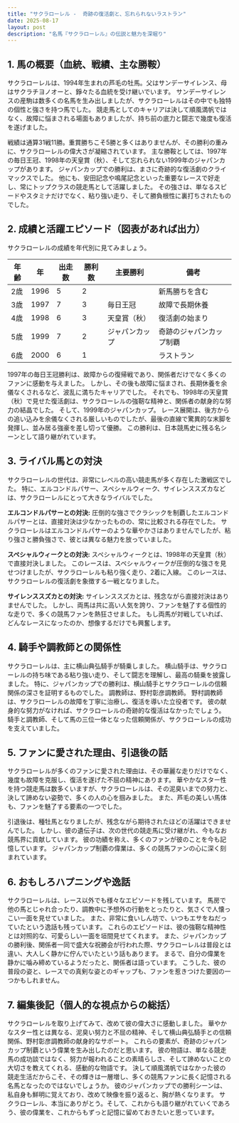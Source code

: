 ```yaml
---
title: "サクラローレル -  奇跡の復活劇と、忘れられないラストラン"
date: 2025-08-17
layout: post
description: "名馬『サクラローレル』の伝説と魅力を深堀り"
---
```


## 1. 馬の概要（血統、戦績、主な勝鞍）

サクラローレルは、1994年生まれの芦毛の牡馬。父はサンデーサイレンス、母はサクラチヨノオーと、錚々たる血統を受け継いでいます。  サンデーサイレンスの産駒は数多くの名馬を生み出しましたが、サクラローレルはその中でも独特の個性と強さを持つ馬でした。  競走馬としてのキャリアは決して順風満帆ではなく、故障に悩まされる場面もありましたが、持ち前の底力と闘志で幾度も復活を遂げました。

戦績は通算31戦11勝。重賞勝ちこそ5勝と多くはありませんが、その勝利の重みに、サクラローレルの偉大さが凝縮されています。  主な勝鞍としては、1997年の毎日王冠、1998年の天皇賞（秋）、そして忘れられない1999年のジャパンカップがあります。  ジャパンカップでの勝利は、まさに奇跡的な復活劇のクライマックスでした。  他にも、安田記念や鳴尾記念といった重要なレースで好走し、常にトップクラスの競走馬として活躍しました。  その強さは、単なるスピードやスタミナだけでなく、粘り強い走り、そして勝負根性に裏打ちされたものでした。


## 2. 成績と活躍エピソード（図表があれば出力）

サクラローレルの成績を年代別に見てみましょう。

| 年齢 | 年  | 出走数 | 勝利数 | 主要勝利 | 備考 |
|---|---|---|---|---|---|
| 2歳 | 1996 | 5 | 2 |  | 新馬勝ちを含む |
| 3歳 | 1997 | 7 | 3 | 毎日王冠 |  故障で長期休養 |
| 4歳 | 1998 | 6 | 3 | 天皇賞（秋） | 復活劇の始まり |
| 5歳 | 1999 | 7 | 2 | ジャパンカップ |  奇跡のジャパンカップ制覇 |
| 6歳 | 2000 | 6 | 1 |  | ラストラン |


1997年の毎日王冠勝利は、故障からの復帰戦であり、関係者だけでなく多くのファンに感動を与えました。  しかし、その後も故障に悩まされ、長期休養を余儀なくされるなど、波乱に満ちたキャリアでした。  それでも、1998年の天皇賞（秋）で見せた復活劇は、サクラローレルの強靭な精神と、関係者の献身的な努力の結晶でした。  そして、1999年のジャパンカップ。  レース展開は、後方からの追い込みを余儀なくされる厳しいものでしたが、最後の直線で驚異的な末脚を発揮し、並み居る強豪を差し切って優勝。  この勝利は、日本競馬史に残る名シーンとして語り継がれています。  


## 3. ライバル馬との対決

サクラローレルの世代は、非常にレベルの高い競走馬が多く存在した激戦区でした。  特に、エルコンドルパサー、スペシャルウィーク、サイレンススズカなどは、サクラローレルにとって大きなライバルでした。

**エルコンドルパサーとの対決:**  圧倒的な強さでクラシックを制覇したエルコンドルパサーとは、直接対決は少なかったものの、常に比較される存在でした。  サクラローレルはエルコンドルパサーのような華やかさはありませんでしたが、粘り強さと勝負強さで、彼とは異なる魅力を放っていました。

**スペシャルウィークとの対決:**  スペシャルウィークとは、1998年の天皇賞（秋）で直接対決しました。  このレースは、スペシャルウィークが圧倒的な強さを見せつけましたが、サクラローレルも粘り強く走り、2着に入線。  このレースは、サクラローレルの復活劇を象徴する一戦となりました。

**サイレンススズカとの対決:**  サイレンススズカとは、残念ながら直接対決はありませんでした。  しかし、両馬は共に高い人気を誇り、ファンを魅了する個性的な走りで、多くの競馬ファンを熱狂させました。  もし両馬が対戦していれば、どんなレースになったのか、想像するだけでも興奮します。


## 4. 騎手や調教師との関係性

サクラローレルは、主に横山典弘騎手が騎乗しました。  横山騎手は、サクラローレルの持ち味である粘り強い走り、そして闘志を理解し、最高の騎乗を披露しました。  特に、ジャパンカップでの勝利は、横山騎手とサクラローレルの信頼関係の深さを証明するものでした。  調教師は、野村彰彦調教師。  野村調教師は、サクラローレルの故障を丁寧に治療し、復活を導いた立役者です。  彼の献身的な努力がなければ、サクラローレルの奇跡的な復活はなかったでしょう。  騎手と調教師、そして馬の三位一体となった信頼関係が、サクラローレルの成功を支えていました。


## 5. ファンに愛された理由、引退後の話

サクラローレルが多くのファンに愛された理由は、その華麗な走りだけでなく、幾度も故障を克服し、復活を遂げた不屈の精神にあります。  華やかなスター性を持つ競走馬は数多くいますが、サクラローレルは、その泥臭いまでの努力と、決して諦めない姿勢で、多くの人の心を掴みました。  また、芦毛の美しい馬体も、ファンを魅了する要素の一つでした。

引退後は、種牡馬となりましたが、残念ながら期待されたほどの活躍はできませんでした。  しかし、彼の遺伝子は、次の世代の競走馬に受け継がれ、今もなお競馬界に貢献しています。  彼の功績を称え、多くのファンが彼のことを今も記憶しています。  ジャパンカップ制覇の偉業は、多くの競馬ファンの心に深く刻まれています。


## 6. おもしろハプニングや逸話

サクラローレルは、レース以外でも様々なエピソードを残しています。  馬房で他の馬とじゃれ合ったり、調教中に予想外の行動をとったりと、気さくで人懐っこい一面を見せていました。  また、非常に食いしん坊で、いつもエサをねだっていたという逸話も残っています。  これらのエピソードは、彼の強靭な精神性とは対照的な、可愛らしい一面を垣間見せてくれます。  また、ジャパンカップの勝利後、関係者一同で盛大な祝勝会が行われた際、サクラローレルは普段とは違い、大人しく静かに佇んでいたという話もあります。  まるで、自分の偉業を静かに噛み締めているようだったと、関係者は語っています。  こうした、彼の普段の姿と、レースでの真剣な姿とのギャップも、ファンを惹きつけた要因の一つかもしれません。


## 7. 編集後記（個人的な視点からの総括）

サクラローレルを取り上げてみて、改めて彼の偉大さに感動しました。  華やかなスター性とは異なる、泥臭い努力と不屈の精神、そして横山典弘騎手との信頼関係、野村彰彦調教師の献身的なサポート。  これらの要素が、奇跡のジャパンカップ制覇という偉業を生み出したのだと思います。  彼の物語は、単なる競走馬の成功談ではなく、努力が報われることの素晴らしさ、そして諦めないことの大切さを教えてくれる、感動的な物語です。  決して順風満帆ではなかった彼の競走生活だからこそ、その輝きは一層増し、多くの競馬ファンに長く記憶される名馬となったのではないでしょうか。  彼のジャパンカップでの勝利シーンは、私自身も鮮明に覚えており、改めて映像を振り返ると、胸が熱くなります。  サクラローレル、本当にありがとう。そして、これからも語り継がれていくであろう、彼の偉業を、これからもずっと記憶に留めておきたいと思っています。
